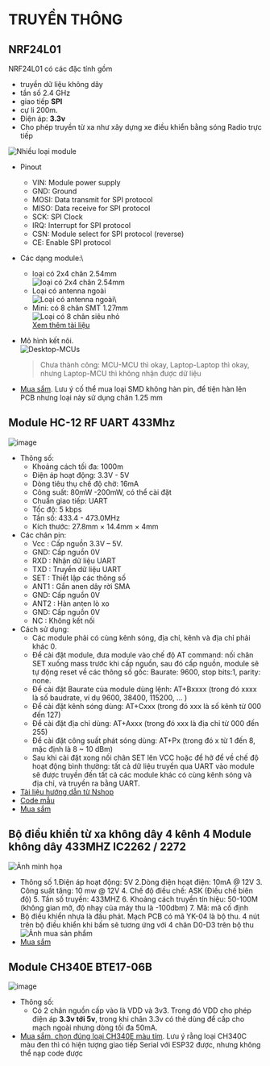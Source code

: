 # TRUYỀN THÔNG


## NRF24L01

NRF24L01 có các đặc tính gồm
- truyền dữ liệu không dây
- tần số 2.4 GHz
- giao tiếp **SPI**
- cự li 200m.
- Điện áp: **3.3v**
- Cho phép truyền từ xa như xây dựng xe điều khiển bằng sóng Radio trực tiếp 

![Nhiều loại module](https://github.com/neittien0110/linhkiendientu/assets/8079397/4996a4d0-8c2c-4f1a-81ae-f3ddff203a02)

- Pinout 
  - VIN: Module power supply
  - GND: Ground
  - MOSI: Data transmit for SPI protocol
  - MISO: Data receive for SPI protocol
  - SCK: SPI Clock
  - IRQ: Interrupt for SPI protocol
  - CSN: Module select for SPI protocol (reverse)
  - CE: Enable SPI protocol

- Các dạng module:\
  - loại có 2x4 chân 2.54mm\
    ![loại có 2x4 chân 2.54mm](https://github.com/neittien0110/linhkiendientu/assets/8079397/aa02c8fd-27ce-4cdd-a4a7-51e1cd9a4414)
  - Loại có antenna ngoài\
    ![Loại có antenna ngoài](https://github.com/neittien0110/linhkiendientu/assets/8079397/f3381c85-4f95-4d1e-b57c-57d6b0e46a04)\
  - Mini: có 8 chân SMT 1.27mm\
    ![Loại có 8 chân siêu nhỏ](https://github.com/neittien0110/linhkiendientu/assets/8079397/fb93ba72-3feb-4d96-b5eb-f20c87608d7c)\
    [Xem thêm tài liệu](https://howtomechatronics.com/tutorials/arduino/arduino-wireless-communication-nrf24l01-tutorial/#:~:text=The%20pins%20CSN%20and%20CE,t%20have%20to%20be%20used.)


- Mô hình kết nôi. \
  ![Desktop-MCUs](https://github.com/neittien0110/linhkiendientu/assets/8079397/c1c8056c-a1c2-4c80-b323-5f125d5d3942)
  > Chưa thành công: MCU-MCU thì okay,  Laptop-Laptop thì okay, nhưng Laptop-MCU thì không nhận được dữ liệu


- [Mua sắm](https://shopee.vn/M%C3%B4-%C4%91un-truy%E1%BB%81n-d%E1%BB%AF-li%E1%BB%87u-kh%C3%B4ng-d%C3%A2y-NRF24L01-2.4G-2.4GHz-NRF24L01-phi%C3%AAn-b%E1%BA%A3n-n%C3%A2ng-c%E1%BA%A5p-NRF24L01-PA-LNA-1000-GT24-i.812409307.20422229589).  Lưu ý cố thể mua loại SMD không hàn pin, để tiện hàn lên PCB nhưng loại này sử dụng chân 1.25 mm

## Module HC-12 RF UART 433Mhz

  ![image](https://github.com/user-attachments/assets/b4852145-e92e-44f5-b1b2-8677865bb842)
- Thông số:
  - Khoảng cách tối đa: 1000m
  - Điện áp hoạt động:	3.3V - 5V
  - Dòng tiêu thụ chế độ chờ:	16mA
  - Công suất:	80mW -200mW, có thể cài đặt
  - Chuẩn giao tiếp:	UART
  - Tốc độ: 5 kbps
  - Tần số: 433.4 - 473.0MHz
  - Kích thước: 27.8mm × 14.4mm × 4mm
- Các chân pin:
  - Vcc  : Cấp nguồn 3.3V – 5V.
  - GND: Cấp nguồn 0V
  - RXD : Nhận dữ liệu UART
  - TXD : Truyền dữ liệu UART
  - SET : Thiết lập các thông số
  - ANT1 : Gắn anen dây rời SMA
  - GND: Cấp nguồn 0V
  - ANT2 : Hàn anten lò xo
  - GND: Cấp nguồn 0V
  - NC : Không kết nối
- Cách sử dụng:
  - Các module phải có cùng kênh sóng, địa chỉ, kênh và địa chỉ phải khác 0.
  - Để cài đặt module, đưa module vào chế độ AT command: nối chân SET xuống mass trước khi cấp nguồn, sau đó cấp nguồn, module sẽ tự động reset về các thông số gốc: Baurate: 9600, stop bits:1, parity: none.
  - Để cài đặt Baurate của module dùng lệnh: AT+Bxxxx (trong đó xxxx là số baudrate, ví dụ 9600, 38400, 115200, ... )
  - Để cài đặt kênh sóng dùng: AT+Cxxx (trong đó xxx là số kênh từ 000 đến 127)
  - Để cài đặt địa chỉ dùng: AT+Axxx (trong đó xxx là địa chỉ từ 000 đến 255)
  - Để cài đặt công suất phát sóng dùng: AT+Px (trong đó x từ 1 đến 8, mặc định là 8 ~ 10 dBm)
  - Sau khi cài đặt xong nối chân SET lên VCC hoặc để hở để về chế độ hoạt động bình thường: tất cả dữ liệu truyền qua UART vào module sẽ được truyền đến tất cả các module khác có cùng kênh sóng và địa chỉ, và truyền ra bằng UART.
- [Tài liệu hướng dẫn từ Nshop](https://hshop.vn/mach-thu-phat-rf-uart-si4463-433mhzkhoang-coch-1km)
- [Code mẫu](https://howtomechatronics.com/tutorials/arduino/arduino-and-hc-12-long-range-wireless-communication-module/)
- [Mua sắm](https://shopee.vn/1-M%C3%B4-%C4%90un-433mhz-hc-12-si4463-Kh%C3%B4ng-D%C3%A2y-bluetooth-1000m-M%E1%BB%9Bi-i.81431289.18486007983)

## Bộ điều khiển từ xa không dây 4 kênh 4 Module không dây 433MHZ IC2262 / 2272

  ![Ảnh minh họa](https://down-vn.img.susercontent.com/file/7e2c6c7ab361b8449ff05bbee8660e0f.webp)
 - Thông số
    1.Điện áp hoạt động: 5V
    2.Dòng điện hoạt điện: 10mA @ 12V
    3. Công suất tăng: 10 mw @ 12V
    4. Chế độ điều chế: ASK (Điều chế biên độ)
    5. Tần số truyền: 433MHZ
    6. Khoảng cách truyền tín hiệu: 50-100M (không gian mở, độ nhạy của máy thu là -100dbm)
    7. Mã: mã cố định
- Bộ điều khiển nhựa là đầu phát. Mạch PCB có mã YK-04 là bộ thu. 4 nút trên bộ điều khiển khi bấm sẽ tương ứng với 4 chân D0-D3 trên bộ thu
   ![Ảnh mua sản phẩm](https://down-vn.img.susercontent.com/file/vn-11134103-7r98o-ltgf5k69uwi297.webp)
- [Mua sắm](https://shopee.vn/B%E1%BB%99-%C4%91i%E1%BB%81u-khi%E1%BB%83n-t%E1%BB%AB-xa-kh%C3%B4ng-d%C3%A2y-4-k%C3%AAnh-4-Module-kh%C3%B4ng-d%C3%A2y-433MHZ-IC2262-2272-i.201091220.5212508592)

## Module CH340E BTE17-06B
  ![image](https://github.com/user-attachments/assets/7e47a6a2-754b-4d04-b720-af1ff082dcb8)

- Thông số:
  - Có 2 chân nguồn cấp vào là VDD và 3v3. Trong đó VDD cho phép điện áp **3.3v tới 5v**, trong khi chân 3.3v có thẻ dùng để cấp cho mạch ngoài nhưng dòng tối đa 50mA.
- [Mua sắm, chọn đúng loại CH340E màu tím](https://shopee.vn/M%C3%B4-%C4%90un-Chuy%E1%BB%83n-%C4%90%E1%BB%95i-CH340E-CH340C-CH9340C-USB-Sang-TTL-5V-3.3V-CH340G-Chuy%C3%AAn-D%E1%BB%A5ng-Cho-Mini-i.578443443.16598012132). Lưu ý rằng loại CH340C màu đen thì có hiện tượng giao tiếp Serial với ESP32 được, nhưng không thể nạp code được
